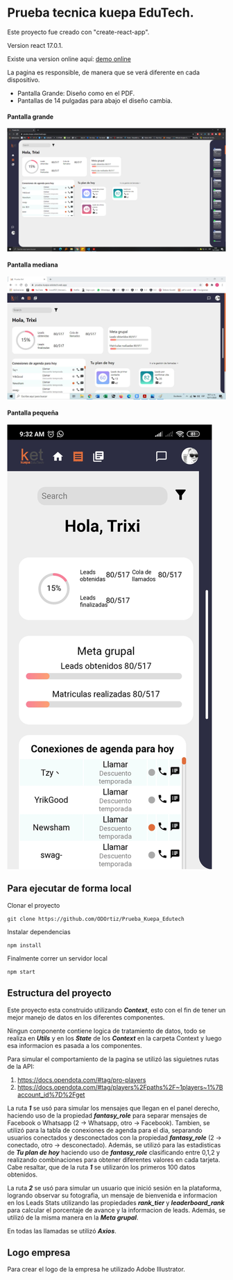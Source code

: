 # Prueba tecnica kuepa EduTech.
Este proyecto fue creado con "create-react-app".

Version react 17.0.1.

Existe una version online aquí: [demo online](https://prueba-kuepa-edutech.web.app/)

La pagina es responsible, de manera que se verá diferente en cada dispositivo.
- Pantalla Grande: Diseño como en el PDF.
- Pantallas de 14 pulgadas para abajo el diseño cambia.

#### Pantalla grande
![grande](grande.PNG)

#### Pantalla mediana
![mediana](mediana.JPG)

#### Pantalla pequeña
![pequeña](pequena.jpg)

## Para ejecutar de forma local
Clonar el proyecto
```
git clone https://github.com/ODOrtiz/Prueba_Kuepa_Edutech
```
Instalar dependencias
```
npm install
```
Finalmente correr un servidor local
```
npm start
```
## Estructura del proyecto
Este proyecto esta construido utilizando ***Context***, esto con el fin de tener un mejor manejo de datos en los diferentes componentes.

Ningun componente contiene logica de tratamiento de datos, todo se realiza en ***Utils*** y en los ***State*** de los ***Context*** en la carpeta Context y luego esa informacion es pasada a los componentes. 

Para simular el comportamiento de la pagina se utilizó las siguietnes rutas de la API:
1. https://docs.opendota.com/#tag/pro-players
2. https://docs.opendota.com/#tag/players%2Fpaths%2F~1players~1%7Baccount_id%7D%2Fget

La ruta ***1*** se usó para simular los mensajes que llegan en el panel derecho, haciendo uso de la propiedad ***fantasy_role*** para separar mensajes de Facebook o Whatsapp (2 -> Whatsapp, otro -> Facebook). Tambien, se utilizó para la tabla de conexiones de agenda para el dia, separando usuarios conectados y desconectados con la propiedad  ***fantasy_role*** (2 -> conectado, otro -> desconectado). Además, se utilizó para las estadisticas de ***Tu plan de hoy*** haciendo uso de ***fantasy_role*** clasificando entre 0,1,2 y realizando combinaciones para obtener diferentes valores en cada tarjeta.
Cabe resaltar, que de la ruta ***1*** se utilizarón los primeros 100 datos obtenidos.

La ruta ***2*** se usó para simular un usuario que inició sesión en la plataforma, logrando observar su fotografia, un mensaje de bienvenida e informacion en los Leads Stats utilizando las propiedades ***rank_tier*** y ***leaderboard_rank*** para calcular el porcentaje de avance y la informacion de leads. Además, se utilizó de la misma manera en la ***Meta grupal***. 

En todas las llamadas se utilizó ***Axios***.
## Logo empresa
Para crear el logo de la empresa he utilizado Adobe Illustrator.
